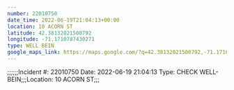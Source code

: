 ```yaml
---
number: 22010750
date_time: 2022-06-19T21:04:13+00:00
location: 10 ACORN ST
latitude: 42.38132021500792
longitude: -71.1710787430271
type: WELL BEIN
google_maps_link: https://maps.google.com/?q=42.38132021500792,-71.1710787430271
---
```


;;;;;;Incident #: 22010750  Date: 2022-06-19 21:04:13   Type: CHECK WELL-BEIN;;;Location: 10 ACORN ST;;;
